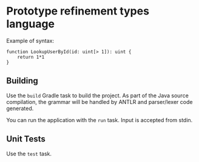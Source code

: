 Prototype refinement types language
===================================

Example of syntax:

```
function LookupUserById(id: uint[> 1]): uint {
    return 1*1
}
```

Building
--------

Use the `build` Gradle task to build the project. As part of the Java source compilation, the grammar will be handled
by ANTLR and parser/lexer code generated.

You can run the application with the `run` task. Input is accepted from stdin.

Unit Tests
----------

Use the `test` task.